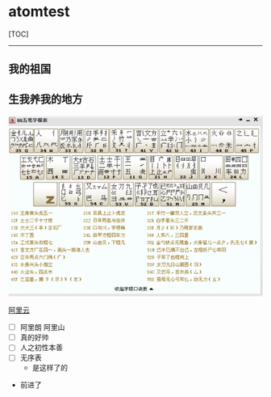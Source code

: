 # atomtest
[TOC]

------



## 我的祖国

## 生我养我的地方

![查看截图](五笔字根.jpg)

[阿里云](https://account.aliyun.com/)

- [ ] 阿里朗	阿里山
- [ ] 真的好帅
- [ ] 人之初性本善
- [ ] 无序表
  - 是这样了的
- 前进了

[1]: http://www.baidu.com	"baidu"
[2]: http://www.sina.com	"sina"

